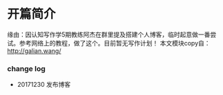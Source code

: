 # 开篇简介

缘由：因认知写作学5期教练阿杰在群里提及搭建个人博客，临时起意做一番尝试。参考网络上的教程，做了这个。目前暂无写作计划！
本文模块copy自：http://galian.wang/

### change log
- 20171230 发布博客
